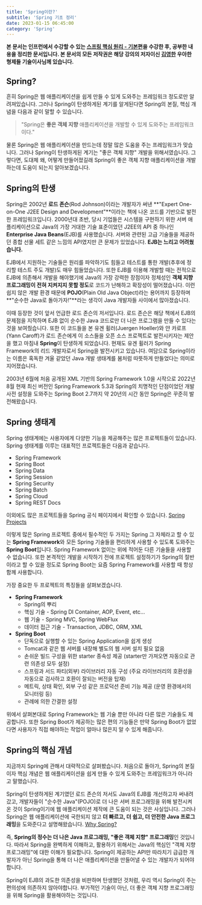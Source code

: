 ```yaml
---
title: 'Spring이란?'
subtitle: 'Spring 기초 정리'
date: 2023-01-15 06:45:00
category: 'Spring'
---
```


**본 문서는 인프런에서 수강할 수 있는 [스프링 핵심 원리 - 기본편](https://inflearn.com/course/스프링-핵심-원리-기본편)을 수강한 후, 공부한 내용을 정리한 문서입니다. 본 문서의 모든 저작권은 해당 강의의 저자이신 [김영한](https://inflearn.com/users/@yh) 우아한형제들 기술이사님께 있습니다.**

## Spring?
흔히 Spring은 웹 애플리케이션을 쉽게 만들 수 있게 도와주는 프레임워크 정도로만 알려져있습니다. 그러나 Spring이 탄생하게된 계기를 알게된다면 Spring의 본질, 핵심 개념을 다음과 같이 말할 수 있습니다.

> "Spring은 **좋은 객체 지향** 애플리케이션을 개발할 수 있게 도와주는 프레임워크이다."

물론 Spring은 웹 애플리케이션을 만드는데 정말 많은 도움을 주는 프레임워크가 맞습니다. 그러나 Spring이 탄생하게된 계기는 "좋은 객체 지향" 개발을 위해서였습니다. 그렇다면, 도대체 왜, 어떻게 만들어졌길래 Spring이 좋은 객체 지향 애플리케이션을 개발하는데 도움이 되는지 알아보겠습니다.

## Spring의 탄생
Spring은 2002년 **로드 존슨**(Rod Johnson)이라는 개발자가 써낸 **"Expert One-on-One J2EE Design and Development"**이라는 책에 나온 코드를 기반으로 발전한 프레임워크입니다. 2000년대 초반, 당시 기업들은 시스템을 구현하기 위한 서버 애플리케이션으로 Java의 가장 거대한 기술 표준이었던 J2EE의 API 중 하나인 **Enterprise Java Beans**(EJB)를 사용했습니다. 서버와 관련된 고급 기술들을 제공하던 종합 선물 세트 같은 느낌의 API였지만 큰 문제가 있었습니다. **EJB는 느리고 어려웠습니다.**

EJB에서 지원하는 기술들은 원리를 파악하기도 힘들고 테스트를 통한 개발(추후에 정리할 테스트 주도 개발)도 매우 힘들었습니다. 또한 EJB를 이용해 개발할 때는 전적으로 EJB에 의존해서 개발을 해야했기에 Java의 가장 강력한 장점이자 정체성인 **객체 지향 프로그래밍이 전혀 지켜지지 못할 정도**로 코드가 난해하고 확장성이 떨어졌습니다. 이런 쉽지 않은 개발 환경 때문에 **POJO**(Plain Old Java Object)라는 용어까지 등장하며 **"순수한 Java로 돌아가자!"**라는 생각이 Java 개발자들 사이에서 많아졌습니다.

이때 등장한 것이 앞서 언급한 로드 존슨의 저서입니다. 로드 존슨은 해당 책에서 EJB의 문제점을 지적하며 EJB 없이 순수한 Java 코드로만 더 나은 프로그램을 만들 수 있다는 것을 보여줬습니다. 또한 이 코드들을 본 유겐 휠러(Juergen Hoeller)와 얀 카로프(Yann Caroff)가 로드 존슨에게 이 소스들을 오픈 소스 프로젝트로 발전시키자는 제안을 했고 마침내 **Spring**이 탄생하게 되었습니다. 현재도 유겐 휠러가 Spring Framework의 리드 개발자로서 Spring을 발전시키고 있습니다. 여담으로 Spring이라는 이름은 혹독한 겨울 같았던 Java 개발 생태계를 봄처럼 따뜻하게 만들었다는 의미로 지어졌습니다.

2003년 6월에 처음 공개된 XML 기반의 Spring Framework 1.0을 시작으로 2022년 8월 현재 최신 버전인 Spring Framework 5.3과 Spring의 치명적인 단점이었던 개발 사전 설정을 도와주는 Spring Boot 2.7까지 약 20년의 시간 동안 Spring은 꾸준히 발전해왔습니다.

## Spring 생태계
Spring 생태계에는 사용자에게 다양한 기능을 제공해주는 많은 프로젝트들이 있습니다. Spring 생태계를 이루는 대표적인 프로젝트들은 다음과 같습니다.

* Spring Framework
* Spring Boot
* Spring Data
* Spring Session
* Spring Security
* Spring Batch
* Spring Cloud
* Spring REST Docs

이외에도 많은 프로젝트들을 Spring 공식 페이지에서 확인할 수 있습니다. [Spring Projects](https://spring.io/projects)

이렇게 많은 Spring 프로젝트 중에서 필수적인 두 가지는 Spring 그 자체라고 할 수 있는 **Spring Framework**와 모든 Spring 기술들을 편리하게 사용할 수 있도록 도와주는 **Spring Boot**입니다. Spring Framework 없이는 위에 적어둔 다른 기술들을 사용할 수 없습니다. 또한 본격적인 개발을 시작하기 전에 프로젝트 설정하기가 Spring의 절반이라고 할 수 있을 정도로 Spring Boot는 요즘 Spring Framework를 사용할 때 항상 함께 사용합니다.

가장 중요한 두 프로젝트의 특징들을 살펴보겠습니다.
* **Spring Framework**
    * Spring의 뿌리
    * 핵심 기술 - Spring DI Container, AOP, Event, etc...
    * 웹 기술 - Spring MVC, Spring WebFlux
    * 데이터 접근 기술 - Transaction, JDBC, ORM, XML
* **Spring Boot**
    * 단독으로 실행할 수 있는 Spring Application을 쉽게 생성
    * Tomcat과 같은 웹 서버를 내장해 별도의 웹 서버 설치 필요 없음
    * 손쉬운 빌드 구성을 위한 starter 종속성 제공 (starter만 가져오면 자동으로 관련 의존성 모두 설정)
    * 스프링과 서드 파티(외부) 라이브러리 자동 구성 (주요 라이브러리의 호환성을 자동으로 검사하고 호환이 잘되는 버전을 탑재)
    * 메트릭, 상태 확인, 외부 구성 같은 프로덕션 준비 기능 제공 (운영 환경에서의 모니터링 등)
    * 관례에 의한 간결한 설정

위에서 살펴본대로 Spring Framework는 웹 기술 뿐만 아니라 다른 많은 기술들도 제공합니다. 또한 Spring Boot가 제공하는 많은 편의 기능들은 만약 Spring Boot가 없었다면 사용자가 직접 해야하는 작업이 얼마나 많은지 알 수 있게 해줍니다.

## Spring의 핵심 개념
지금까지 Spring에 관해서 대략적으로 살펴봤습니다. 처음으로 돌아가, Spring의 본질이자 핵심 개념은 웹 애플리케이션을 쉽게 만들 수 있게 도와주는 프레임워크가 아니라고 말했습니다.

Spring이 탄생하게된 계기였던 로드 존슨의 저서도 Java의 EJB를 개선하고자 써내려갔고, 개발자들이 "순수한 Java"(POJO)로 더 나은 서버 프로그래밍을 위해 발전시켜온 것이 Spring이기에 웹 애플리케이션 제작에 큰 도움이 되는 것은 사실입니다. 그러나 Spring은 웹 애플리케이션에 국한되지 않고 **더 빠르고, 더 쉽고, 더 안전한 Java 프로그래밍**을 도와준다고 설명해왔습니다. [Why Spring?](https://spring.io/why-spring)

즉, **Spring의 정수는 더 나은 Java 프로그래밍, "좋은 객체 지향" 프로그래밍**인 것입니다. 따라서 Spring을 완벽하게 이해하고, 활용하기 위해서는 Java의 핵심인 "객체 지향 프로그래밍"에 대한 이해가 필요합니다. Spring이 제공하는 API만 따라치기 급급한 개발자가 아닌 Spring을 통해 더 나은 애플리케이션을 만들어낼 수 있는 개발자가 되어야합니다.

Spring이 EJB의 과도한 의존성을 비판하며 탄생했던 것처럼, 우리 역시 Spring이 주는 편의성에 의존하지 않아야합니다. 부가적인 기술이 아닌, 더 좋은 객체 지향 프로그래밍을 위해 Spring을 활용해야하는 것입니다.